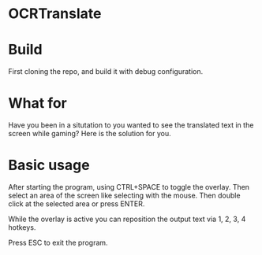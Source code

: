 # OCRTranslate

# Build
First cloning the repo, and build it with debug configuration.

# What for
Have you been in a situtation to you wanted to see the translated text in the screen while gaming?
Here is the solution for you.

# Basic usage
After starting the program, using CTRL+SPACE to toggle the overlay. 
Then select an area of the screen like selecting with the mouse. 
Then double click at the selected area or press ENTER.

While the overlay is active you can reposition the output text via 1, 2, 3, 4 hotkeys.

Press ESC to exit the program.